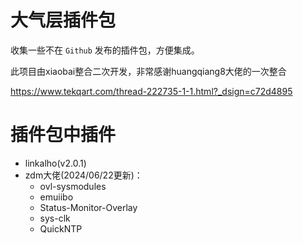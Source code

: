 # 大气层插件包
收集一些不在 `Github` 发布的插件包，方便集成。

此项目由xiaobai整合二次开发，非常感谢huangqiang8大佬的一次整合

https://www.tekqart.com/thread-222735-1-1.html?_dsign=c72d4895


# 插件包中插件

- linkalho(v2.0.1)
- zdm大佬(2024/06/22更新)：
  - ovl-sysmodules
  - emuiibo
  - Status-Monitor-Overlay
  - sys-clk
  - QuickNTP
